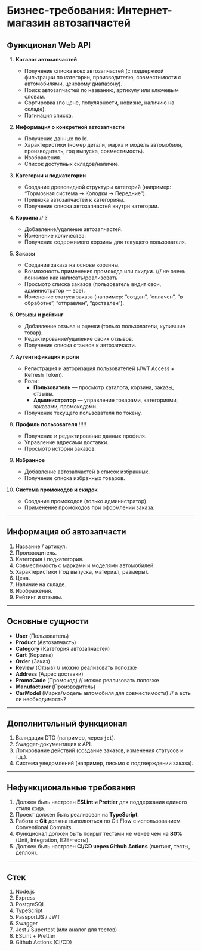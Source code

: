 # Бизнес-требования: Интернет-магазин автозапчастей

## Функционал Web API

1. **Каталог автозапчастей**

   - Получение списка всех автозапчастей (с поддержкой фильтрации по категории, производителю, совместимости с автомобилями, ценовому диапазону).
   - Поиск автозапчастей по названию, артикулу или ключевым словам.
   - Сортировка (по цене, популярности, новизне, наличию на складе).
   - Пагинация списка.

2. **Информация о конкретной автозапчасти**

   - Получение данных по Id.
   - Характеристики (номер детали, марка и модель автомобиля, производитель, год выпуска, совместимость).
   - Изображения.
   - Список доступных складов/наличие.

3. **Категории и подкатегории**

   - Создание древовидной структуры категорий (например: “Тормозная система → Колодки → Передние”).
   - Привязка автозапчастей к категориям.
   - Получение списка автозапчастей внутри категории.

4. **Корзина** // ?

   - Добавление/удаление автозапчастей.
   - Изменение количества.
   - Получение содержимого корзины для текущего пользователя.

5. **Заказы**

   - Создание заказа на основе корзины.
   - Возможность применения промокода или скидки. /// не очень понимаю как написать/реализовать
   - Просмотр списка заказов (пользователь видит свои, администратор — все).
   - Изменение статуса заказа (например: “создан”, “оплачен”, “в обработке”, “отправлен”, “доставлен”).

6. **Отзывы и рейтинг**

   - Добавление отзыва и оценки (только пользователи, купившие товар).
   - Редактирование/удаление своих отзывов.
   - Получение списка отзывов к автозапчасти.

7. **Аутентификация и роли**

   - Регистрация и авторизация пользователей (JWT Access + Refresh Token).
   - Роли:
     - **Пользователь** — просмотр каталога, корзина, заказы, отзывы.
     - **Администратор** — управление товарами, категориями, заказами, промокодами.
   - Получение текущего пользователя по токену.

8. **Профиль пользователя** !!!!!

   - Получение и редактирование данных профиля.
   - Управление адресами доставки.
   - Просмотр истории заказов.

9. **Избранное**

   - Добавление автозапчастей в список избранных.
   - Получение списка избранных товаров.

10. **Система промокодов и скидок**
    - Создание промокодов (только администратор).
    - Применение промокодов при оформлении заказа.

---

## Информация об автозапчасти

1. Название / артикул.
2. Производитель.
3. Категория / подкатегория.
4. Совместимость с марками и моделями автомобилей.
5. Характеристики (год выпуска, материал, размеры).
6. Цена.
7. Наличие на складе.
8. Изображения.
9. Рейтинг и отзывы.

---

## Основные сущности

- **User** (Пользователь)
- **Product** (Автозапчасть)
- **Category** (Категория автозапчастей)
- **Cart** (Корзина)
- **Order** (Заказ)
- **Review** (Отзыв) // можно реализовать попозже
- **Address** (Адрес доставки)
- **PromoCode** (Промокод) // можно реализовать попозже
- **Manufacturer** (Производитель)
- **CarModel** (Марка/модель автомобиля для совместимости) // а есть ли необходимость?

---

## Дополнительный функционал

1. Валидация DTO (например, через `joi`).
2. Swagger-документация к API.
3. Логирование действий (создание заказов, изменения статусов и т.д.).
4. Система уведомлений (например, письмо о подтверждении заказа).

---

## Нефункциональные требования

1. Должен быть настроен **ESLint и Prettier** для поддержания единого стиля кода.
2. Проект должен быть реализован на **TypeScript**.
3. Работа с **Git** должна выполняться по Git Flow с использованием Conventional Commits.
4. Функционал должен быть покрыт тестами не менее чем на **80%** (Unit, Integration, E2E-тесты).
5. Должен быть настроен **CI/CD через Github Actions** (линтинг, тесты, деплой).

---

## Стек

1. Node.js
2. Express
3. PostgreSQL
4. TypeScript
5. PassportJS / JWT
6. Swagger
7. Jest / Supertest (или аналог для тестов)
8. ESLint + Prettier
9. Github Actions (CI/CD)
